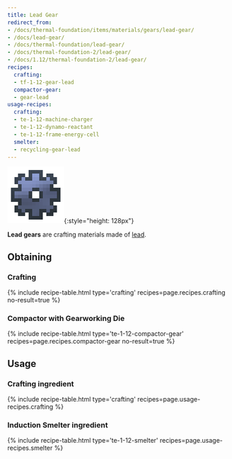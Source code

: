 ```yaml
---
title: Lead Gear
redirect_from:
- /docs/thermal-foundation/items/materials/gears/lead-gear/
- /docs/lead-gear/
- /docs/thermal-foundation/lead-gear/
- /docs/thermal-foundation-2/lead-gear/
- /docs/1.12/thermal-foundation-2/lead-gear/
recipes:
  crafting:
  - tf-1-12-gear-lead
  compactor-gear:
  - gear-lead
usage-recipes:
  crafting:
  - te-1-12-machine-charger
  - te-1-12-dynamo-reactant
  - te-1-12-frame-energy-cell
  smelter:
  - recycling-gear-lead
---
```


![Lead gear](/assets/images/thermal-foundation-2/gear-lead.png){:style="height: 128px"}


**Lead gears** are crafting materials made of [lead](../lead-ingot/).


Obtaining
---------

### Crafting
{% include recipe-table.html type='crafting' recipes=page.recipes.crafting no-result=true %}

### Compactor with Gearworking Die
{% include recipe-table.html type='te-1-12-compactor-gear' recipes=page.recipes.compactor-gear no-result=true %}


Usage
-----

### Crafting ingredient
{% include recipe-table.html type='crafting' recipes=page.usage-recipes.crafting %}

### Induction Smelter ingredient
{% include recipe-table.html type='te-1-12-smelter' recipes=page.usage-recipes.smelter %}
